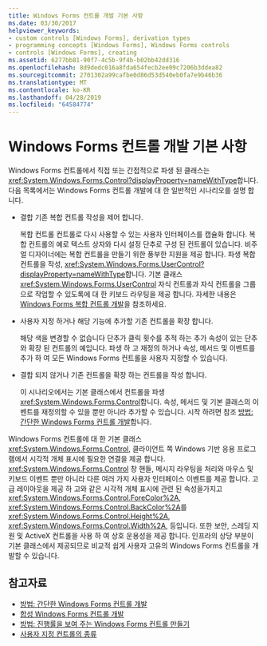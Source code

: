 ```yaml
---
title: Windows Forms 컨트롤 개발 기본 사항
ms.date: 03/30/2017
helpviewer_keywords:
- custom controls [Windows Forms], derivation types
- programming concepts [Windows Forms], Windows Forms controls
- controls [Windows Forms], creating
ms.assetid: 6277bb81-90f7-4c5b-9f4b-b02bb42dd316
ms.openlocfilehash: 8d9dedc016a8fda654fecb2ee09c7206b3ddea82
ms.sourcegitcommit: 2701302a99cafbe0d86d53d540eb0fa7e9b46b36
ms.translationtype: MT
ms.contentlocale: ko-KR
ms.lasthandoff: 04/28/2019
ms.locfileid: "64584774"
---
```

# <a name="windows-forms-control-development-basics"></a>Windows Forms 컨트롤 개발 기본 사항
Windows Forms 컨트롤에서 직접 또는 간접적으로 파생 된 클래스는 <xref:System.Windows.Forms.Control?displayProperty=nameWithType>합니다. 다음 목록에서는 Windows Forms 컨트롤 개발에 대 한 일반적인 시나리오를 설명 합니다.  
  
- 결합 기존 복합 컨트롤 작성을 제어 합니다.  
  
     복합 컨트롤 컨트롤로 다시 사용할 수 있는 사용자 인터페이스를 캡슐화 합니다. 복합 컨트롤의 예로 텍스트 상자와 다시 설정 단추로 구성 된 컨트롤이 있습니다. 비주얼 디자이너에는 복합 컨트롤을 만들기 위한 풍부한 지원을 제공 합니다. 파생 복합 컨트롤을 작성, <xref:System.Windows.Forms.UserControl?displayProperty=nameWithType>합니다. 기본 클래스 <xref:System.Windows.Forms.UserControl> 자식 컨트롤과 자식 컨트롤을 그룹으로 작업할 수 있도록에 대 한 키보드 라우팅을 제공 합니다. 자세한 내용은 [Windows Forms 복합 컨트롤 개발](developing-a-composite-windows-forms-control.md)을 참조하세요.  
  
- 사용자 지정 하거나 해당 기능에 추가할 기존 컨트롤을 확장 합니다.  
  
     해당 색을 변경할 수 없습니다 단추가 클릭 횟수를 추적 하는 추가 속성이 있는 단추와 확장 된 컨트롤의 예입니다. 파생 하 고 재정의 하거나 속성, 메서드 및 이벤트를 추가 하 여 모든 Windows Forms 컨트롤을 사용자 지정할 수 있습니다.  
  
- 결합 되지 않거나 기존 컨트롤을 확장 하는 컨트롤을 작성 합니다.  
  
     이 시나리오에서는 기본 클래스에서 컨트롤을 파생 <xref:System.Windows.Forms.Control>합니다. 속성, 메서드 및 기본 클래스의 이벤트를 재정의할 수 있을 뿐만 아니라 추가할 수 있습니다. 시작 하려면 참조 [방법: 간단한 Windows Forms 컨트롤 개발](how-to-develop-a-simple-windows-forms-control.md)합니다.  
  
 Windows Forms 컨트롤에 대 한 기본 클래스 <xref:System.Windows.Forms.Control>, 클라이언트 쪽 Windows 기반 응용 프로그램에서 시각적 개체 표시에 필요한 연결을 제공 합니다. <xref:System.Windows.Forms.Control> 창 핸들, 메시지 라우팅을 처리와 마우스 및 키보드 이벤트 뿐만 아니라 다른 여러 가지 사용자 인터페이스 이벤트를 제공 합니다. 고급 레이아웃을 제공 하 고와 같은 시각적 개체 표시에 관련 된 속성을가지고 <xref:System.Windows.Forms.Control.ForeColor%2A>, <xref:System.Windows.Forms.Control.BackColor%2A>를 <xref:System.Windows.Forms.Control.Height%2A>, <xref:System.Windows.Forms.Control.Width%2A>, 등입니다. 또한 보안, 스레딩 지원 및 ActiveX 컨트롤을 사용 하 여 상호 운용성을 제공 합니다. 인프라의 상당 부분이 기본 클래스에서 제공되므로 비교적 쉽게 사용자 고유의 Windows Forms 컨트롤을 개발할 수 있습니다.  
  
## <a name="see-also"></a>참고자료

- [방법: 간단한 Windows Forms 컨트롤 개발](how-to-develop-a-simple-windows-forms-control.md)
- [합성 Windows Forms 컨트롤 개발](developing-a-composite-windows-forms-control.md)
- [방법: 진행률을 보여 주는 Windows Forms 컨트롤 만들기](how-to-create-a-windows-forms-control-that-shows-progress.md)
- [사용자 지정 컨트롤의 종류](varieties-of-custom-controls.md)
